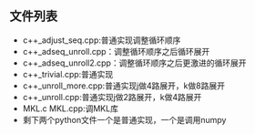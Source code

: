 ## 文件列表
- c++_adjust_seq.cpp:普通实现调整循环顺序
- c++_adseq_unroll.cpp：调整循环顺序之后循环展开
- c++_adseq_unroll2.cpp：调整循环顺序之后更激进的循环展开
- c++_trivial.cpp:普通实现
- c++_unroll_more.cpp:普通实现j做4路展开，k做8路展开
- c++_unroll.cpp:普通实现j做2路展开，k做4路展开
- MKL.c MKL.cpp:调MKL库
- 剩下两个python文件一个是普通实现，一个是调用numpy